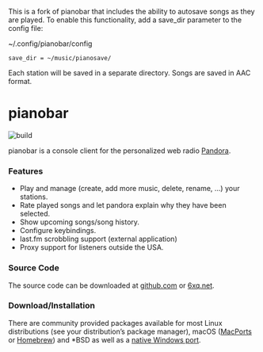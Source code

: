 This is a fork of pianobar that includes the ability to autosave songs
as they are played. To enable this functionality, add a save_dir parameter
to the config file:

~/.config/pianobar/config
```
save_dir = ~/music/pianosave/
```

Each station will be saved in a separate directory. Songs are saved in AAC
format.



# pianobar

![build](https://github.com/PromyLOPh/pianobar/workflows/build/badge.svg)

pianobar is a console client for the personalized web radio [Pandora](https://www.pandora.com).

### Features

* Play and manage (create, add more music, delete, rename, ...) your stations.
* Rate played songs and let pandora explain why they have been selected.
* Show upcoming songs/song history.
* Configure keybindings.
* last.fm scrobbling support (external application)
* Proxy support for listeners outside the USA.

### Source Code

The source code can be downloaded at [github.com](https://github.com/PromyLOPh/pianobar)
or [6xq.net](https://6xq.net/pianobar/).

### Download/Installation

There are community provided packages available for most Linux distributions (see your distribution’s package manager), macOS ([MacPorts](https://www.macports.org) or [Homebrew](https://brew.sh)) and *BSD as well as a [native Windows port](https://github.com/thedmd/pianobar-windows).
